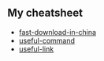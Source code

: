 ## My cheatsheet
* [fast-download-in-china](https://github.com/chen172/cheatsheet/blob/master/_includes/cheatsheet.md#1-fast-download-in-china)
* [useful-command](https://github.com/chen172/cheatsheet/blob/master/_includes/cheatsheet.md#2-useful-command)
* [useful-link](https://github.com/chen172/cheatsheet/blob/master/_includes/cheatsheet.md#useful-link)
